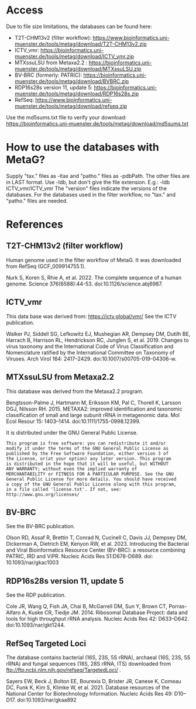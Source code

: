 # Access
Due to file size limitations, the databases can be found here:

* T2T-CHM13v2 (filter workflow): https://www.bioinformatics.uni-muenster.de/tools/metag/download/T2T-CHM13v2.zip
* ICTV_vmr: https://bioinformatics.uni-muenster.de/tools/metag/download/ICTV_vmr.zip
* MTXssuLSU from Metaxa2.2 : https://bioinformatics.uni-muenster.de/tools/metag/download/MTXssuLSU.zip
* BV-BRC (formerly: PATRIC): https://bioinformatics.uni-muenster.de/tools/metag/download/BVBRC.zip
* RDP16s28s version 11, update 5: https://bioinformatics.uni-muenster.de/tools/metag/download/RDP16s28s.zip
* RefSeq: https://www.bioinformatics.uni-muenster.de/tools/metag/download/refseq.zip

Use the md5sums.txt file to verify your download: https://bioinformatics.uni-muenster.de/tools/metag/download/md5sums.txt

# How to use the databases with MetaG?
Supply "tax." files as -ltax and "patho." files as -pdbPath.
The other files are in LAST format. Use -ldb, but don't give
the file extension. E.g.: -ldb ICTV_vmr/ICTV_vmr
The "version" files indicate the versions of the databases.
For the databases used in the filter workflow, no "tax." and
"patho." files are needed.

# References

## T2T-CHM13v2 (filter workflow)
Human genome used in the filter workflow of MetaG. It was downloaded from RefSeq (GCF_009914755.1).

Nurk S, Koren S, Rhie A, et al. 2022.
	The complete sequence of a human genome.
	Science 376(6588):44-53. doi:10.1126/science.abj6987.

## ICTV_vmr
This data base was derived from: https://ictv.global/vmr/
See the ICTV publication.

Walker PJ, Siddell SG, Lefkowitz EJ, Mushegian AR, Dempsey DM,
Dutilh BE, Harrach B, Harrison RL, Hendrickson RC, Junglen S,
et al. 2019.
	Changes to virus taxonomy and the International Code of Virus
	Classification and Nomenclature ratified by the International
	Committee on Taxonomy of Viruses.
	Arch Virol 164: 2417–2429. doi:10.1007/s00705-019-04306-w.

## MTXssuLSU from Metaxa2.2
This database was derived from the Metaxa2.2 program.

Bengtsson-Palme J, Hartmann M, Eriksson KM, Pal C, Thorell K,
Larsson DGJ, Nilsson RH. 2015.
	METAXA2: improved identification and taxonomic classification
	of small and large subunit rRNA in metagenomic data.
	Mol Ecol Resour 15: 1403–1414. doi:10.1111/1755-0998.12399.

It is distributed under the GNU General Public License. 

	This program is free software: you can redistribute it and/or
	modify it under the terms of the GNU General Public License as
	published by the Free Software Foundation, either version 3 of
	the License, or(at your option) any later version. This program
	is distributed in the hope that it will be useful, but WITHOUT
	ANY WARRANTY; without even the implied warranty of
	MERCHANTABILITY or FITNESS FOR A PARTICULAR PURPOSE. See the GNU
	General Public License for more details. You should have received
	a copy of the GNU General Public License along with this program,
	in a file called 'license.txt'. If not, see:
	http://www.gnu.org/licenses/

## BV-BRC
See the BV-BRC publication.

Olson RD, Assaf R, Brettin T, Conrad N, Cucinell C, Davis JJ,
Dempsey DM, Dickerman A, Dietrich EM, Kenyon RW, et al. 2023.
	Introducing the Bacterial and Viral Bioinformatics Resource
	Center (BV-BRC): a resource combining PATRIC, IRD and ViPR.
	Nucleic Acids Res 51:D678-D689. doi: 10.1093/nar/gkac1003

## RDP16s28s version 11, update 5
See the RDP publication.

Cole JR, Wang Q, Fish JA, Chai B, McGarrell DM, Sun Y, Brown CT,
Porras-Alfaro A, Kuske CR, Tiedje JM. 2014.
	Ribosomal Database Project: data and tools for high throughput rRNA analysis.
	Nucleic Acids Res 42: D633–D642. doi:10.1093/nar/gkt1244.
	
## RefSeq Targeted Loci
The database contains bacterial (16S, 23S, 5S rRNA), archaeal (16S, 23S, 5S rRNA) and fungal
sequences (18S, 28S rRNA, ITS) downloaded from ftp://ftp.ncbi.nlm.nih.gov/refseq/TargetedLoci/ .

Sayers EW, Beck J, Bolton EE, Bourexis D, Brister JR, Canese K, Comeau DC,
Funk K, Kim S, Klimke W, et al. 2021.
	Database resources of the National Center for Biotechnology Information.
	Nucleic Acids Res 49: D10–D17. doi:10.1093/nar/gkaa892



